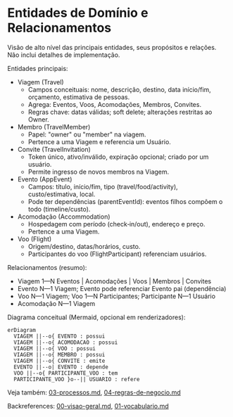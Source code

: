 # Entidades de Domínio e Relacionamentos

Visão de alto nível das principais entidades, seus propósitos e relações. Não inclui detalhes de implementação.

Entidades principais:
- Viagem (Travel)
  - Campos conceituais: nome, descrição, destino, data início/fim, orçamento, estimativa de pessoas.
  - Agrega: Eventos, Voos, Acomodações, Membros, Convites.
  - Regras chave: datas válidas; soft delete; alterações restritas ao Owner.
- Membro (TravelMember)
  - Papel: "owner" ou "member" na viagem.
  - Pertence a uma Viagem e referencia um Usuário.
- Convite (TravelInvitation)
  - Token único, ativo/inválido, expiração opcional; criado por um usuário.
  - Permite ingresso de novos membros na Viagem.
- Evento (AppEvent)
  - Campos: título, início/fim, tipo (travel/food/activity), custo/estimativa, local.
  - Pode ter dependências (parentEventId): eventos filhos compõem o todo (timeline/custo).
- Acomodação (Accommodation)
  - Hospedagem com período (check‑in/out), endereço e preço.
  - Pertence a uma Viagem.
- Voo (Flight)
  - Origem/destino, datas/horários, custo.
  - Participantes do voo (FlightParticipant) referenciam usuários.

Relacionamentos (resumo):
- Viagem 1—N Eventos | Acomodações | Voos | Membros | Convites
- Evento N—1 Viagem; Evento pode referenciar Evento pai (dependência)
- Voo N—1 Viagem; Voo 1—N Participantes; Participante N—1 Usuário
- Acomodação N—1 Viagem

Diagrama conceitual (Mermaid, opcional em renderizadores):
```mermaid
erDiagram
  VIAGEM ||--o{ EVENTO : possui
  VIAGEM ||--o{ ACOMODACAO : possui
  VIAGEM ||--o{ VOO : possui
  VIAGEM ||--o{ MEMBRO : possui
  VIAGEM ||--o{ CONVITE : emite
  EVENTO ||--o| EVENTO : depende
  VOO ||--o{ PARTICIPANTE_VOO : tem
  PARTICIPANTE_VOO }o--|| USUARIO : refere
```

Veja também: [03-processos.md](./03-processos.md), [04-regras-de-negocio.md](./04-regras-de-negocio.md)

Backreferences: [00-visao-geral.md](./00-visao-geral.md), [01-vocabulario.md](./01-vocabulario.md)
